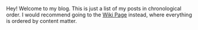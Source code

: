 Hey! Welcome to my blog. This is just a list of my posts in chronological order. I would recommend going to the [Wiki Page](https://harrisshadmany.github.io/_pages/wiki.html) instead, where everything is ordered by content matter. 

